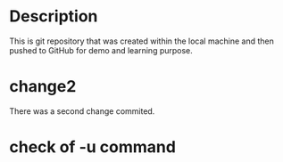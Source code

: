 # Description
This is git repository that was created within the local machine and then pushed to GitHub for demo and learning purpose.

# change2
There was a second change commited.

# check of -u command